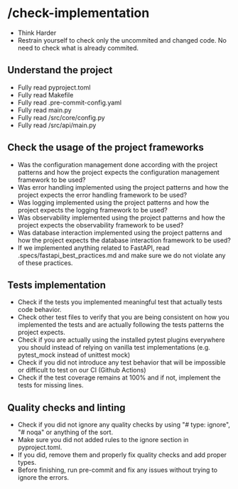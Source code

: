 # /check-implementation

- Think Harder
- Restrain yourself to check only the uncommited and changed code. No need to check what is already commited.

## Understand the project

- Fully read pyproject.toml
- Fully read Makefile
- Fully read .pre-commit-config.yaml
- Fully read main.py
- Fully read /src/core/config.py
- Fully read /src/api/main.py

## Check the usage of the project frameworks

- Was the configuration management done according with the project patterns and how the project expects the configuration management framework to be used?
- Was error handling implemented using the project patterns and how the project expects the error handling framework to be used?
- Was logging implemented using the project patterns and how the project expects the logging framework to be used?
- Was observability implemented using the project patterns and how the project expects the observability framework to be used?
- Was database interaction implemented using the project patterns and how the project expects the database interaction framework to be used?
- If we implemented anything related to FastAPI, read .specs/fastapi_best_practices.md and make sure we do not violate any of these practices.

## Tests implementation

- Check if the tests you implemented meaningful test that actually tests code behavior.
- Check other test files to verify that you are being consistent on how you implemented the tests and are actually following the tests patterns the project expects.
- Check if you are actually using the installed pytest plugins everywhere you should instead of relying on vanilla test implementations (e.g. pytest_mock instead of unittest mock)
- Check if you did not introduce any test behavior that will be impossible or difficult to test on our CI (Github Actions)
- Check if the test coverage remains at 100% and if not, implement the tests for missing lines.

## Quality checks and linting

- Check if you did not ignore any quality checks by using "# type: ignore", "# noqa" or anything of the sort.
- Make sure you did not added rules to the ignore section in pyproject.toml.
- If you did, remove them and properly fix quality checks and add proper types.
- Before finishing, run pre-commit and fix any issues without trying to ignore the errors.
